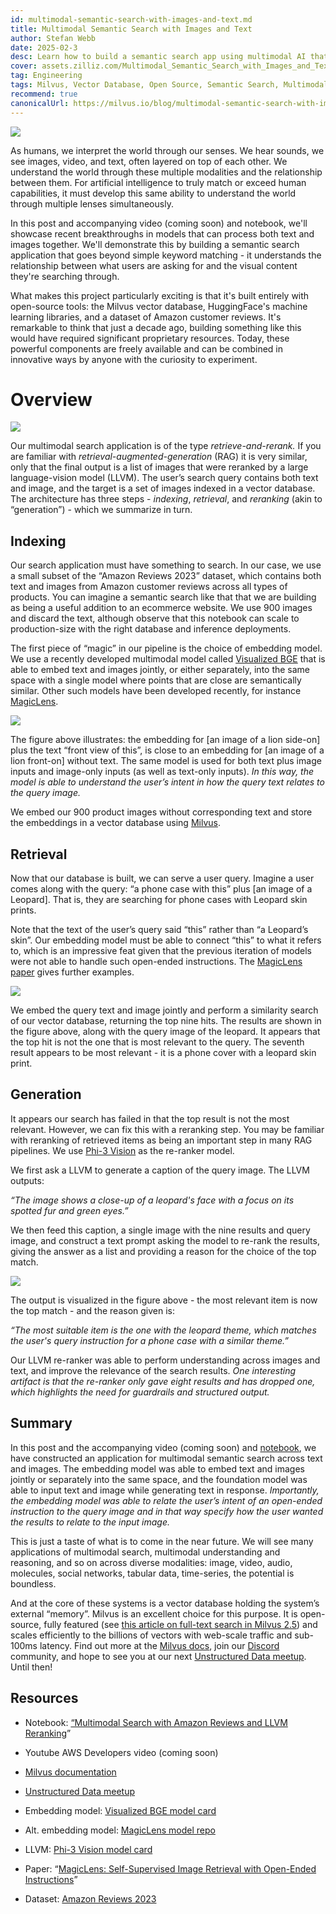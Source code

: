```yaml
---
id: multimodal-semantic-search-with-images-and-text.md
title: Multimodal Semantic Search with Images and Text
author: Stefan Webb
date: 2025-02-3
desc: Learn how to build a semantic search app using multimodal AI that understands text-image relationships, beyond basic keyword matching.
cover: assets.zilliz.com/Multimodal_Semantic_Search_with_Images_and_Text_180d89d5aa.png 
tag: Engineering
tags: Milvus, Vector Database, Open Source, Semantic Search, Multimodal AI
recommend: true
canonicalUrl: https://milvus.io/blog/multimodal-semantic-search-with-images-and-text.md
---
```





![](https://assets.zilliz.com/Multimodal_Semantic_Search_with_Images_and_Text_180d89d5aa.png)

As humans, we interpret the world through our senses. We hear sounds, we see images, video, and text, often layered on top of each other. We understand the world through these multiple modalities and the relationship between them. For artificial intelligence to truly match or exceed human capabilities, it must develop this same ability to understand the world through multiple lenses simultaneously.

In this post and accompanying video (coming soon) and notebook, we'll showcase recent breakthroughs in models that can process both text and images together. We'll demonstrate this by building a semantic search application that goes beyond simple keyword matching - it understands the relationship between what users are asking for and the visual content they're searching through.

What makes this project particularly exciting is that it's built entirely with open-source tools: the Milvus vector database, HuggingFace's machine learning libraries, and a dataset of Amazon customer reviews. It's remarkable to think that just a decade ago, building something like this would have required significant proprietary resources. Today, these powerful components are freely available and can be combined in innovative ways by anyone with the curiosity to experiment.


# Overview

![](https://assets.zilliz.com/overview_97a124bc9a.jpg)

Our multimodal search application is of the type _retrieve-and-rerank._ If you are familiar with _retrieval-augmented-generation_ (RAG) it is very similar, only that the final output is a list of images that were reranked by a large language-vision model (LLVM). The user’s search query contains both text and image, and the target is a set of images indexed in a vector database. The architecture has three steps - _indexing_, _retrieval_, and _reranking_ (akin to “generation”) - which we summarize in turn.


## Indexing

Our search application must have something to search. In our case, we use a small subset of the “Amazon Reviews 2023” dataset, which contains both text and images from Amazon customer reviews across all types of products. You can imagine a semantic search like that that we are building as being a useful addition to an ecommerce website. We use 900 images and discard the text, although observe that this notebook can scale to production-size with the right database and inference deployments.

The first piece of “magic” in our pipeline is the choice of embedding model. We use a recently developed multimodal model called [Visualized BGE](https://huggingface.co/BAAI/bge-visualized) that is able to embed text and images jointly, or either separately, into the same space with a single model where points that are close are semantically similar. Other such models have been developed recently, for instance [MagicLens](https://github.com/google-deepmind/magiclens).

![](https://assets.zilliz.com/indexing_1937241be5.jpg)

The figure above illustrates: the embedding for [an image of a lion side-on] plus the text “front view of this”, is close to an embedding for [an image of a lion front-on] without text. The same model is used for both text plus image inputs and image-only inputs (as well as text-only inputs). _In this way, the model is able to understand the user’s intent in how the query text relates to the query image._

We embed our 900 product images without corresponding text and store the embeddings in a vector database using [Milvus](https://milvus.io/docs).


## Retrieval

Now that our database is built, we can serve a user query. Imagine a user comes along with the query: “a phone case with this” plus [an image of a Leopard]. That is, they are searching for phone cases with Leopard skin prints.

Note that the text of the user’s query said “this” rather than “a Leopard’s skin”. Our embedding model must be able to connect “this” to what it refers to, which is an impressive feat given that the previous iteration of models were not able to handle such open-ended instructions. The [MagicLens paper](https://arxiv.org/abs/2403.19651) gives further examples.

![](https://assets.zilliz.com/Retrieval_ad64f48e49.png)

We embed the query text and image jointly and perform a similarity search of our vector database, returning the top nine hits. The results are shown in the figure above, along with the query image of the leopard. It appears that the top hit is not the one that is most relevant to the query. The seventh result appears to be most relevant - it is a phone cover with a leopard skin print.


## Generation

It appears our search has failed in that the top result is not the most relevant. However, we can fix this with a reranking step. You may be familiar with reranking of retrieved items as being an important step in many RAG pipelines. We use [Phi-3 Vision](https://huggingface.co/microsoft/Phi-3-vision-128k-instruct) as the re-ranker model.

We first ask a LLVM to generate a caption of the query image. The LLVM outputs:

_“The image shows a close-up of a leopard's face with a focus on its spotted fur and green eyes.”_

 

We then feed this caption, a single image with the nine results and query image, and construct a text prompt asking the model to re-rank the results, giving the answer as a list and providing a reason for the choice of the top match.

![](https://assets.zilliz.com/Generation_b016a6c26a.png)

The output is visualized in the figure above - the most relevant item is now the top match - and the reason given is:

_“The most suitable item is the one with the leopard theme, which matches the user's query instruction for a phone case with a similar theme.”_

Our LLVM re-ranker was able to perform understanding across images and text, and improve the relevance of the search results. _One interesting artifact is that the re-ranker only gave eight results and has dropped one, which highlights the need for guardrails and structured output._


## Summary

In this post and the accompanying video (coming soon) and [notebook](https://github.com/milvus-io/bootcamp/blob/master/bootcamp/tutorials/quickstart/multimodal_retrieval_amazon_reviews.ipynb), we have constructed an application for multimodal semantic search across text and images. The embedding model was able to embed text and images jointly or separately into the same space, and the foundation model was able to input text and image while generating text in response. _Importantly, the embedding model was able to relate the user’s intent of an open-ended instruction to the query image and in that way specify how the user wanted the results to relate to the input image._

This is just a taste of what is to come in the near future. We will see many applications of multimodal search, multimodal understanding and reasoning, and so on across diverse modalities: image, video, audio, molecules, social networks, tabular data, time-series, the potential is boundless.

And at the core of these systems is a vector database holding the system’s external “memory”. Milvus is an excellent choice for this purpose. It is open-source, fully featured (see [this article on full-text search in Milvus 2.5](https://milvus.io/blog/get-started-with-hybrid-semantic-full-text-search-with-milvus-2-5.md)) and scales efficiently to the billions of vectors with web-scale traffic and sub-100ms latency. Find out more at the [Milvus docs](https://milvus.io/docs), join our [Discord](https://milvus.io/discord) community, and hope to see you at our next [Unstructured Data meetup](https://lu.ma/unstructured-data-meetup). Until then!


## Resources

- Notebook: [“Multimodal Search with Amazon Reviews and LLVM Reranking](https://github.com/milvus-io/bootcamp/blob/master/bootcamp/tutorials/quickstart/multimodal_retrieval_amazon_reviews.ipynb)”

- Youtube AWS Developers video (coming soon)

- [Milvus documentation](https://milvus.io/docs)

- [Unstructured Data meetup](https://lu.ma/unstructured-data-meetup)

- Embedding model: [Visualized BGE model card](https://huggingface.co/BAAI/bge-visualized)

- Alt. embedding model: [MagicLens model repo](https://github.com/google-deepmind/magiclens)

- LLVM: [Phi-3 Vision model card](https://huggingface.co/microsoft/Phi-3-vision-128k-instruct)

- Paper: “[MagicLens: Self-Supervised Image Retrieval with Open-Ended Instructions](https://arxiv.org/abs/2403.19651)”

- Dataset: [Amazon Reviews 2023](https://amazon-reviews-2023.github.io/)

